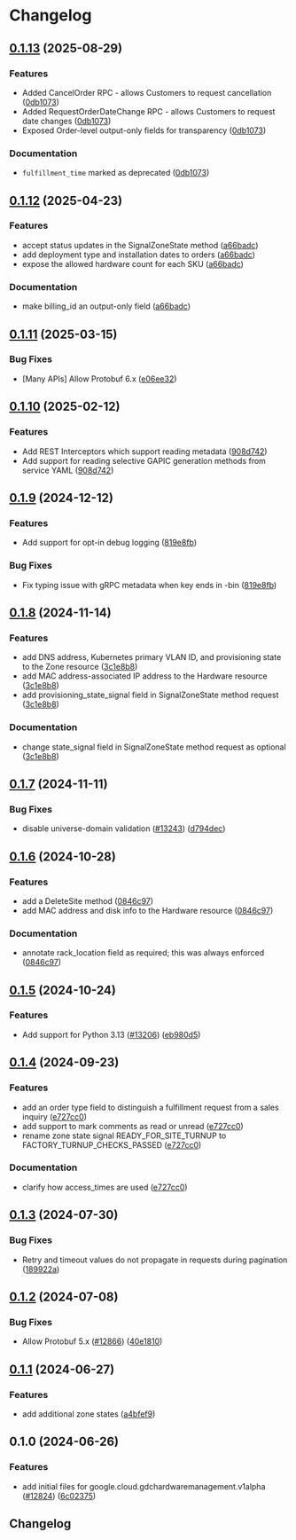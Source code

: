 # Changelog

## [0.1.13](https://github.com/googleapis/google-cloud-python/compare/google-cloud-gdchardwaremanagement-v0.1.12...google-cloud-gdchardwaremanagement-v0.1.13) (2025-08-29)


### Features

* Added CancelOrder RPC - allows Customers to request cancellation ([0db1073](https://github.com/googleapis/google-cloud-python/commit/0db1073d0c466ef00dc0bf11b196315349116584))
* Added RequestOrderDateChange RPC - allows Customers to request date changes ([0db1073](https://github.com/googleapis/google-cloud-python/commit/0db1073d0c466ef00dc0bf11b196315349116584))
* Exposed Order-level output-only fields for transparency ([0db1073](https://github.com/googleapis/google-cloud-python/commit/0db1073d0c466ef00dc0bf11b196315349116584))


### Documentation

* `fulfillment_time` marked as deprecated ([0db1073](https://github.com/googleapis/google-cloud-python/commit/0db1073d0c466ef00dc0bf11b196315349116584))

## [0.1.12](https://github.com/googleapis/google-cloud-python/compare/google-cloud-gdchardwaremanagement-v0.1.11...google-cloud-gdchardwaremanagement-v0.1.12) (2025-04-23)


### Features

* accept status updates in the SignalZoneState method ([a66badc](https://github.com/googleapis/google-cloud-python/commit/a66badc3fd01734c6e2c4192b92cc4a0b998e8f8))
* add deployment type and installation dates to orders ([a66badc](https://github.com/googleapis/google-cloud-python/commit/a66badc3fd01734c6e2c4192b92cc4a0b998e8f8))
* expose the allowed hardware count for each SKU ([a66badc](https://github.com/googleapis/google-cloud-python/commit/a66badc3fd01734c6e2c4192b92cc4a0b998e8f8))


### Documentation

* make billing_id an output-only field ([a66badc](https://github.com/googleapis/google-cloud-python/commit/a66badc3fd01734c6e2c4192b92cc4a0b998e8f8))

## [0.1.11](https://github.com/googleapis/google-cloud-python/compare/google-cloud-gdchardwaremanagement-v0.1.10...google-cloud-gdchardwaremanagement-v0.1.11) (2025-03-15)


### Bug Fixes

* [Many APIs] Allow Protobuf 6.x ([e06ee32](https://github.com/googleapis/google-cloud-python/commit/e06ee325de4125cdfcaf040a77dc9ccc82843260))

## [0.1.10](https://github.com/googleapis/google-cloud-python/compare/google-cloud-gdchardwaremanagement-v0.1.9...google-cloud-gdchardwaremanagement-v0.1.10) (2025-02-12)


### Features

* Add REST Interceptors which support reading metadata ([908d742](https://github.com/googleapis/google-cloud-python/commit/908d7421a4adadd7407df7ec2a25e25688ff180f))
* Add support for reading selective GAPIC generation methods from service YAML ([908d742](https://github.com/googleapis/google-cloud-python/commit/908d7421a4adadd7407df7ec2a25e25688ff180f))

## [0.1.9](https://github.com/googleapis/google-cloud-python/compare/google-cloud-gdchardwaremanagement-v0.1.8...google-cloud-gdchardwaremanagement-v0.1.9) (2024-12-12)


### Features

* Add support for opt-in debug logging ([819e8fb](https://github.com/googleapis/google-cloud-python/commit/819e8fb3159c39f6c8eb6d7c0b75927134d6ceb2))


### Bug Fixes

* Fix typing issue with gRPC metadata when key ends in -bin ([819e8fb](https://github.com/googleapis/google-cloud-python/commit/819e8fb3159c39f6c8eb6d7c0b75927134d6ceb2))

## [0.1.8](https://github.com/googleapis/google-cloud-python/compare/google-cloud-gdchardwaremanagement-v0.1.7...google-cloud-gdchardwaremanagement-v0.1.8) (2024-11-14)


### Features

* add DNS address, Kubernetes primary VLAN ID, and provisioning state to the Zone resource ([3c1e8b8](https://github.com/googleapis/google-cloud-python/commit/3c1e8b8173df97e15f247a9fbc892e29643bcb7e))
* add MAC address-associated IP address to the Hardware resource ([3c1e8b8](https://github.com/googleapis/google-cloud-python/commit/3c1e8b8173df97e15f247a9fbc892e29643bcb7e))
* add provisioning_state_signal field in SignalZoneState method request ([3c1e8b8](https://github.com/googleapis/google-cloud-python/commit/3c1e8b8173df97e15f247a9fbc892e29643bcb7e))


### Documentation

* change state_signal field in SignalZoneState method request as optional ([3c1e8b8](https://github.com/googleapis/google-cloud-python/commit/3c1e8b8173df97e15f247a9fbc892e29643bcb7e))

## [0.1.7](https://github.com/googleapis/google-cloud-python/compare/google-cloud-gdchardwaremanagement-v0.1.6...google-cloud-gdchardwaremanagement-v0.1.7) (2024-11-11)


### Bug Fixes

* disable universe-domain validation ([#13243](https://github.com/googleapis/google-cloud-python/issues/13243)) ([d794dec](https://github.com/googleapis/google-cloud-python/commit/d794dec5eff5f23a1ff926012bf9e6cad719e020))

## [0.1.6](https://github.com/googleapis/google-cloud-python/compare/google-cloud-gdchardwaremanagement-v0.1.5...google-cloud-gdchardwaremanagement-v0.1.6) (2024-10-28)


### Features

* add a DeleteSite method ([0846c97](https://github.com/googleapis/google-cloud-python/commit/0846c97aff11d282ea754f87d2f01870247b3ae3))
* add MAC address and disk info to the Hardware resource ([0846c97](https://github.com/googleapis/google-cloud-python/commit/0846c97aff11d282ea754f87d2f01870247b3ae3))


### Documentation

* annotate rack_location field as required; this was always enforced ([0846c97](https://github.com/googleapis/google-cloud-python/commit/0846c97aff11d282ea754f87d2f01870247b3ae3))

## [0.1.5](https://github.com/googleapis/google-cloud-python/compare/google-cloud-gdchardwaremanagement-v0.1.4...google-cloud-gdchardwaremanagement-v0.1.5) (2024-10-24)


### Features

* Add support for Python 3.13 ([#13206](https://github.com/googleapis/google-cloud-python/issues/13206)) ([eb980d5](https://github.com/googleapis/google-cloud-python/commit/eb980d55b2d01d776fa94c3ce408a11f6d366c8a))

## [0.1.4](https://github.com/googleapis/google-cloud-python/compare/google-cloud-gdchardwaremanagement-v0.1.3...google-cloud-gdchardwaremanagement-v0.1.4) (2024-09-23)


### Features

* add an order type field to distinguish a fulfillment request from a sales inquiry ([e727cc0](https://github.com/googleapis/google-cloud-python/commit/e727cc0e98e37d55882215182f86c2a7d23154ef))
* add support to mark comments as read or unread ([e727cc0](https://github.com/googleapis/google-cloud-python/commit/e727cc0e98e37d55882215182f86c2a7d23154ef))
* rename zone state signal READY_FOR_SITE_TURNUP to FACTORY_TURNUP_CHECKS_PASSED ([e727cc0](https://github.com/googleapis/google-cloud-python/commit/e727cc0e98e37d55882215182f86c2a7d23154ef))


### Documentation

* clarify how access_times are used ([e727cc0](https://github.com/googleapis/google-cloud-python/commit/e727cc0e98e37d55882215182f86c2a7d23154ef))

## [0.1.3](https://github.com/googleapis/google-cloud-python/compare/google-cloud-gdchardwaremanagement-v0.1.2...google-cloud-gdchardwaremanagement-v0.1.3) (2024-07-30)


### Bug Fixes

* Retry and timeout values do not propagate in requests during pagination ([189922a](https://github.com/googleapis/google-cloud-python/commit/189922a0fbe969dedc7b0f78a62ccb2e5d3f29a9))

## [0.1.2](https://github.com/googleapis/google-cloud-python/compare/google-cloud-gdchardwaremanagement-v0.1.1...google-cloud-gdchardwaremanagement-v0.1.2) (2024-07-08)


### Bug Fixes

* Allow Protobuf 5.x ([#12866](https://github.com/googleapis/google-cloud-python/issues/12866)) ([40e1810](https://github.com/googleapis/google-cloud-python/commit/40e18101eaaeefe4baa090c3b4f7a96209ea5735))

## [0.1.1](https://github.com/googleapis/google-cloud-python/compare/google-cloud-gdchardwaremanagement-v0.1.0...google-cloud-gdchardwaremanagement-v0.1.1) (2024-06-27)


### Features

* add additional zone states ([a4bfef9](https://github.com/googleapis/google-cloud-python/commit/a4bfef92d5b6f30e40ef257b33748ce4b708e2ff))

## 0.1.0 (2024-06-26)


### Features

* add initial files for google.cloud.gdchardwaremanagement.v1alpha ([#12824](https://github.com/googleapis/google-cloud-python/issues/12824)) ([6c02375](https://github.com/googleapis/google-cloud-python/commit/6c02375e05dba7005ec9137ed7c5959127a9be46))

## Changelog

